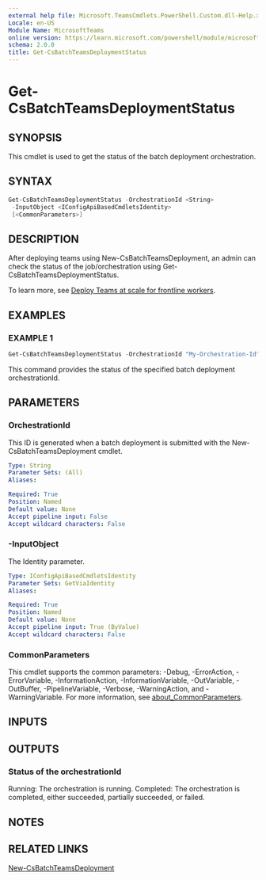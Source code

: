 ```yaml
---
external help file: Microsoft.TeamsCmdlets.PowerShell.Custom.dll-Help.xml
Locale: en-US
Module Name: MicrosoftTeams
online version: https://learn.microsoft.com/powershell/module/microsoftteams/Get-CsBatchTeamsDeploymentStatus
schema: 2.0.0
title: Get-CsBatchTeamsDeploymentStatus
---
```


# Get-CsBatchTeamsDeploymentStatus

## SYNOPSIS

This cmdlet is used to get the status of the batch deployment orchestration.

## SYNTAX

```powershell
Get-CsBatchTeamsDeploymentStatus -OrchestrationId <String>
 -InputObject <IConfigApiBasedCmdletsIdentity>
 [<CommonParameters>]
```

## DESCRIPTION
After deploying teams using New-CsBatchTeamsDeployment, an admin can check the status of the job/orchestration using Get-CsBatchTeamsDeploymentStatus.

To learn more, see [Deploy Teams at scale for frontline workers](https://learn.microsoft.com/microsoft-365/frontline/deploy-teams-at-scale).

## EXAMPLES

### EXAMPLE 1
```powershell
Get-CsBatchTeamsDeploymentStatus -OrchestrationId "My-Orchestration-Id"
```

This command provides the status of the specified batch deployment orchestrationId.

## PARAMETERS

### OrchestrationId
This ID is generated when a batch deployment is submitted with the New-CsBatchTeamsDeployment cmdlet.

```yaml
Type: String
Parameter Sets: (All)
Aliases:

Required: True
Position: Named
Default value: None
Accept pipeline input: False
Accept wildcard characters: False
```

### -InputObject
The Identity parameter.

```yaml
Type: IConfigApiBasedCmdletsIdentity
Parameter Sets: GetViaIdentity
Aliases:

Required: True
Position: Named
Default value: None
Accept pipeline input: True (ByValue)
Accept wildcard characters: False
```

### CommonParameters
This cmdlet supports the common parameters: -Debug, -ErrorAction, -ErrorVariable, -InformationAction, -InformationVariable, -OutVariable, -OutBuffer, -PipelineVariable, -Verbose, -WarningAction, and -WarningVariable. For more information, see [about_CommonParameters](http://go.microsoft.com/fwlink/?LinkID=113216).

## INPUTS

## OUTPUTS

### Status of the orchestrationId

Running: The orchestration is running.
Completed: The orchestration is completed, either succeeded, partially succeeded, or failed.

## NOTES

## RELATED LINKS

[New-CsBatchTeamsDeployment](https://learn.microsoft.com/powershell/module/microsoftteams/new-csbatchteamsdeployment)
